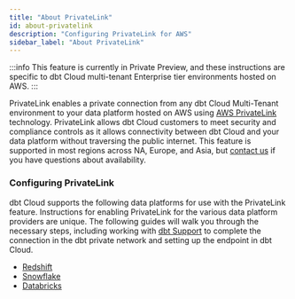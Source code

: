 ```yaml
---
title: "About PrivateLink"
id: about-privatelink
description: "Configuring PrivateLink for AWS"
sidebar_label: "About PrivateLink"
---
```

:::info 
This feature is currently in Private Preview, and these instructions are specific to dbt Cloud multi-tenant Enterprise tier environments hosted on AWS. 
:::

PrivateLink enables a private connection from any dbt Cloud Multi-Tenant environment to your data platform hosted on AWS using [AWS PrivateLink](https://aws.amazon.com/privatelink/) technology. PrivateLink allows dbt Cloud customers to meet security and compliance controls as it allows connectivity between dbt Cloud and your data platform without traversing the public internet. This feature is supported in most regions across NA, Europe, and Asia, but [contact us](https://www.getdbt.com/contact/) if you have questions about availability. 

### Configuring PrivateLink

dbt Cloud supports the following data platforms for use with the PrivateLink feature. Instructions for enabling PrivateLink for the various data platform providers are unique. The following guides will walk you through the necessary steps, including working with [dbt Support](https://docs.getdbt.com/guides/legacy/getting-help#dbt-cloud-support) to complete the connection in the dbt private network and setting up the endpoint in dbt Cloud.

- [Redshift](/docs/cloud/secure/redshift-privatelink)
- [Snowflake](/docs/cloud/secure/snowflake-privatelink)
- [Databricks](/docs/cloud/secure/databricks-privatelink)
